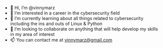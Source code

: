 - 👋 Hi, I’m @vinnymarz
- 👀 I’m interested in a career in the cybersecurity field
- 🌱 I’m currently learning about all things related to cybersecurity including the ins and outs of Linux & Python
- 💞️ I’m looking to collaborate on anything that will help develop my skills in my area of interest
- 📫 You can contact me at vinnymarz@gmail.com

<!---
vinnymarz/vinnymarz is a ✨ special ✨ repository because its `README.md` (this file) appears on your GitHub profile.
You can click the Preview link to take a look at your changes.
--->
